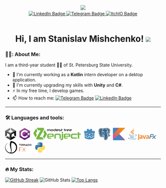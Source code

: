 <div id="header" align="center">
  <img src="https://media0.giphy.com/media/v1.Y2lkPTc5MGI3NjExZDQ4YTY5YjA1ZWNjNjIzNDhjZDZiZjRlOTk5ZDUyMTJjMDU0ZWUwMCZlcD12MV9pbnRlcm5hbF9naWZzX2dpZklkJmN0PWc/ptqAPgghLtHOa0SLJS/giphy.gif" width="100"/>

  <div id="badges">
    <a href="https://www.linkedin.com/in/stanislav-mishchenko-371966242/">
      <img src="https://img.shields.io/badge/LinkedIn-0077B5?style=flat-square&logo=linkedin&logoColor=white" alt="LinkedIn Badge"/>
    </a>
    <a href="https://t.me/mi_stas">
      <img src="https://img.shields.io/badge/Telegram-2CA5E0?style=flat-square&logo=telegram&logoColor=white" alt="Telegram Badge"/>
    </a>
    <a href="https://mi-stas.itch.io/">
      <img src="https://img.shields.io/badge/Itch.io-FA5C5C?style=flat-square&logo=itchdotio&logoColor=white" alt="ItchIO Badge"/>
    </a>
  </div>
  <img src="https://komarev.com/ghpvc/?username=mi-sts&style=flat-square&color=blue" alt=""/>
  <h1>
  Hi, I am Stanislav Mishchenko!
  <img src="https://media.giphy.com/media/hvRJCLFzcasrR4ia7z/giphy.gif" width="30px"/>
</h1>
</div>

### 👨‍💻: About Me:
I am a third-year student 👨‍🎓 of St. Petersburg State University.
- 🔭 I'm currently working as a **Kotlin** intern developer on a dektop application.
- 🌱 I'm currently upgrading my skills with **Unity** and **C#**.
- ⚡ In my free time, I develop games.
- 📫 How to reach me: [![Telegram Badge](https://img.shields.io/badge/Telegram-2CA5E0?style=flat-square&logo=telegram&logoColor=white)](https://t.me/mi_stas) [![LinkedIn Badge](https://img.shields.io/badge/LinkedIn-0077B5?style=flat-square&logo=linkedin&logoColor=white)](https://www.linkedin.com/in/stanislav-mishchenko-371966242/) 

---

### 🛠️ Languages and tools:
<div>
  <img src="https://github.com/mi-sts/mi-sts/blob/main/icons/unity.svg" title="Unity" alt="Unity" height=40/>&nbsp;
  <img src="https://github.com/mi-sts/mi-sts/blob/main/icons/csharp.svg" title="C#" alt="C#" height=40/>&nbsp;
  <img src="https://github.com/mi-sts/mi-sts/blob/main/icons/zenject.png" title="Zenject" alt="Zenject" height=40/>&nbsp;
   <img src="https://github.com/mi-sts/mi-sts/blob/main/icons/godot.svg" title="Godot engine" alt="Godot engine" height=40/>&nbsp;
  <img src="https://github.com/mi-sts/mi-sts/blob/main/icons/postgresql.svg" title="PostgreSQL" alt="PostgreSQL" height=40/>&nbsp;
  <img src="https://github.com/mi-sts/mi-sts/blob/main/icons/kotlin.svg" title="Kotlin" alt="Kotlin" height=40/>&nbsp;
  <img src="https://github.com/mi-sts/mi-sts/blob/main/icons/javafx.png" title="JavaFX" alt="JavaFX" height=40/>&nbsp;
  <img src="https://github.com/mi-sts/mi-sts/blob/main/icons/tornadofx.png" title="TornadoFX" alt="TornadoFX" height=40/>&nbsp;
  <img src="https://github.com/mi-sts/mi-sts/blob/main/icons/python.svg" title="Python" alt="Python" height=40/>&nbsp;
</div>

---

### :fire: My Stats:
[![GitHub Streak](https://streak-stats.demolab.com/?user=mi-sts&count_private=true&theme=dark)](https://git.io/streak-stats)
![GitHub Stats](https://github-readme-stats.vercel.app/api?username=mi-sts&count_private=true&theme=dark)
[![Top Langs](https://github-readme-stats.vercel.app/api/top-langs/?username=mi-sts&layout=compact&count_private=true&theme=dark)](https://github.com/anuraghazra/github-readme-stats)

